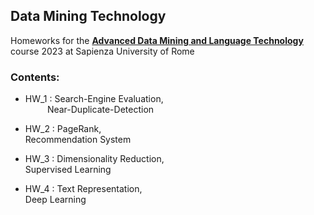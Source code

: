 ## Data Mining Technology

Homeworks for the [**Advanced Data Mining and Language Technology**](https://corsidilaurea.uniroma1.it/it/view-course-details/2022/29942/20190322084705/c4d3fb32-4761-4b52-9e20-6c3b672f50dd/fd7b47f5-0479-41b8-821c-eeb37900a4fd/8709b9e9-a659-4a9e-968c-09687c07cf73/9ffc13b7-5ed7-4c59-9e45-345305317146?guid_cv=fd7b47f5-0479-41b8-821c-eeb37900a4fd&current_erogata=c4d3fb32-4761-4b52-9e20-6c3b672f50dd) course 2023 at Sapienza University of Rome

### Contents:

- HW_1 : Search-Engine Evaluation,\
&thinsp;&ensp;&thinsp;&ensp;&thinsp;&ensp;&thinsp; Near-Duplicate-Detection

- HW_2 : PageRank,\
        Recommendation System

- HW_3 : Dimensionality Reduction,\
        Supervised Learning

- HW_4 : Text Representation,\
        Deep Learning
